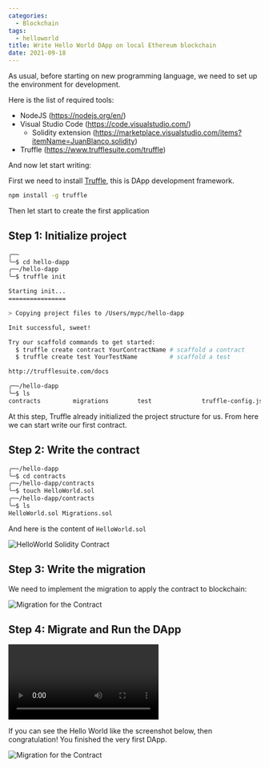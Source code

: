 ```yaml
---
categories:
  - Blockchain
tags:
  - helloworld
title: Write Hello World DApp on local Ethereum blockchain
date: 2021-09-18
---
```


As usual, before starting on new programming language, we need to set up the environment for development.

Here is the list of required tools:

- NodeJS (https://nodejs.org/en/)
- Visual Studio Code (https://code.visualstudio.com/)
  - Solidity extension (https://marketplace.visualstudio.com/items?itemName=JuanBlanco.solidity)
- Truffle (https://www.trufflesuite.com/truffle)

And now let start writing:

First we need to install [Truffle](https://www.trufflesuite.com/truffle), this is DApp development framework.

```bash
npm install -g truffle
```

Then let start to create the first application

## Step 1: Initialize project

```bash
╭─~
╰─$ cd hello-dapp
╭─~/hello-dapp
╰─$ truffle init

Starting init...
================

> Copying project files to /Users/mypc/hello-dapp

Init successful, sweet!

Try our scaffold commands to get started:
  $ truffle create contract YourContractName # scaffold a contract
  $ truffle create test YourTestName         # scaffold a test

http://trufflesuite.com/docs

╭─~/hello-dapp
╰─$ ls
contracts         migrations        test              truffle-config.js
```

At this step, Truffle already initialized the project structure for us. From here we can start write our first contract.

## Step 2: Write the contract

```bash
╭─~/hello-dapp
╰─$ cd contracts
╭─~/hello-dapp/contracts
╰─$ touch HelloWorld.sol
╭─~/hello-dapp/contracts
╰─$ ls
HelloWorld.sol Migrations.sol
```

And here is the content of `HelloWorld.sol`

![HelloWorld Solidity Contract](https://res.cloudinary.com/thanh-xyz/image/upload/v1631961898/thanhxyz-blog/first-contract_rgzud8.png)

## Step 3: Write the migration

We need to implement the migration to apply the contract to blockchain:

![Migration for the Contract](https://res.cloudinary.com/thanh-xyz/image/upload/v1631962231/thanhxyz-blog/migration-contract_hc3urt.png)

## Step 4: Migrate and Run the DApp

![Run migration and the Smart ](https://res.cloudinary.com/thanh-xyz/video/upload/v1631962644/thanhxyz-blog/migrate-helloworld-contract_lmxwh5.mp4)

If you can see the Hello World like the screenshot below, then congratulation! You finished the very first DApp.

![Migration for the Contract](https://res.cloudinary.com/thanh-xyz/image/upload/v1631962966/thanhxyz-blog/Screen_Shot_2021-09-18_at_6.02.37_PM_ozf0yj.png)
